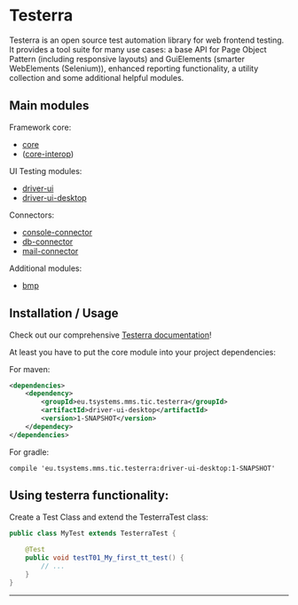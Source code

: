 # Testerra
Testerra is an open source test automation library for web frontend testing. It provides a tool suite for many use cases: 
a base API for Page Object Pattern (including responsive layouts) and GuiElements (smarter WebElements (Selenium)), 
enhanced reporting functionality, a utility collection and some additional helpful modules.

## Main modules

Framework core:
* [core](core/README.md)
* ([core-interop](core-interop/README.md))

UI Testing modules:
* [driver-ui](driver-ui/README.md)
* [driver-ui-desktop](driver-ui-desktop/README.md)

Connectors:
* [console-connector](console-connector/README.md)
* [db-connector](db-connector/README.md)
* [mail-connector](mail-connector/README.md)

Additional modules:
* [bmp](bmp/README.md)

## Installation / Usage

Check out our comprehensive [Testerra documentation](https://tapas-docs.s3.eu-central-1.amazonaws.com/testerra/latest/index.html)!

At least you have to put the core module into your project dependencies:

For maven:

```xml
<dependencies>
    <dependency>
        <groupId>eu.tsystems.mms.tic.testerra</groupId>
        <artifactId>driver-ui-desktop</artifactId>
        <version>1-SNAPSHOT</version>
    </dependecy>
</dependencies>
```

For gradle:
```text
compile 'eu.tsystems.mms.tic.testerra:driver-ui-desktop:1-SNAPSHOT'
```

## Using testerra functionality:

Create a Test Class and extend the TesterraTest class:

```java
public class MyTest extends TesterraTest {
    
    @Test
    public void testT01_My_first_tt_test() {
        // ...
    }
}
```

***


